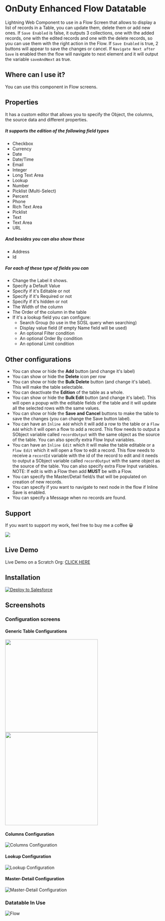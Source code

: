 # OnDuty Enhanced Flow Datatable

Lightning Web Component to use in a Flow Screen that allows to display a list of records in a Table, you can update them, delete them or add new ones.
If `Save Enabled` is false, it outputs 3 collections, one with the added records, one with the edited records and one with the delete records, so you can use them with the right action in the Flow.
If `Save Enabled` is true, 2 buttons will appear to save the changes or cancel. If `Navigate Next after Save` is enabled then the flow will navigate to next element and it will output the variable `saveAndNext` as true.

## Where can I use it?

You can use this component in Flow screens.

## Properties

It has a custom editor that allows you to specify the Object, the columns, the source data and different properties.

##### It supports the edition of the following field types

- Checkbox
- Currency
- Date
- Date/Time
- Email
- Integer
- Long Text Area
- Lookup
- Number
- Picklist (Multi-Select)
- Percent
- Phone
- Rich Text Area
- Picklist
- Text
- Text Area
- URL

##### And besides you can also show these

- Address
- Id

##### For each of these type of fields you can

- Change the Label it shows.
- Specify a Default Value
- Specify if it's Editable or not
- Specify if it's Required or not
- Specify if it's hidden or not
- The Width of the column
- The Order of the column in the table
- If it's a lookup field you can configure:
  - Search Group (to use in the SOSL query when searching)
  - Display value field (if empty Name field will be used)
  - An optional Filter condition
  - An optional Order By condition
  - An optional Limit condition

## Other configurations

- You can show or hide the **Add** button (and change it's label)
- You can show or hide the **Delete** icon per row
- You can show or hide the **Bulk Delete** button (and change it's label). This will make the table selectable.
- You can deactivate the **Edition** of the table as a whole.
- You can show or hide the **Bulk Edit** button (and change it's label). This will open a popup with the editable fields of the table and it will update all the selected rows with the same values.
- You can show or hide the **Save and Cancel** buttons to make the table to save the changes (you can change the Save button label).
- You can have an `Inline Add` which it will add a row to the table or a `Flow Add` which it will open a flow to add a record. This flow needs to output a SObject variable called `recordOutput` with the same object as the source of the table. You can also specify extra Flow Input variables.
- You can have an `Inline Edit` which it will make the table editable or a `Flow Edit` which it will open a flow to edit a record. This flow needs to receive a `recordId` variable with the id of the record to edit and it needs to output a SObject variable called `recordOutput` with the same object as the source of the table. You can also specify extra Flow Input variables. NOTE: If edit is with a Flow then add **MUST** be with a Flow.
- You can specify the Master/Detail field/s that will be populated on creation of new records.
- You can specify if you want to navigate to next node in the flow if Inline Save is enabled.
- You can specify a Message when no records are found.

## Support
If you want to support my work, feel free to buy me a coffee 😀

<a href="https://www.buymeacoffee.com/ondutysoftwaresolutions"><img src="https://img.buymeacoffee.com/button-api/?text=Buy me a coffee&emoji=☕&slug=ondutysoftwaresolutions&button_colour=FFDD00&font_colour=000000&font_family=Cookie&outline_colour=000000&coffee_colour=ffffff" /></a>

## Live Demo

Live Demo on a Scratch Org: <a href="https://hosted-scratch.herokuapp.com/launch?template=https://github.com/ondutysoftwaresolutions/oddatatable">CLICK HERE</a>

## Installation

<a href="https://githubsfdeploy.herokuapp.com?owner=ondutysoftwaresolutions&repo=oddatatable&ref=master">
  <img alt="Deploy to Salesforce"
       src="https://raw.githubusercontent.com/afawcett/githubsfdeploy/master/deploy.png">
</a>

## Screenshots

### Configuration screens

#### Generic Table Configurations

<img src="./images/Configuration-1.png" width="300">
<img src="./images/Configuration-2.png" width="300">

#### Columns Configuration

![Columns Configuration](./images/Columns.png)

#### Lookup Configuration

![Lookup Configuration](./images/Lookup.png)

#### Master-Detail Configuration

![Master-Detail Configuration](./images/Master-Detail.png)

### Datatable In Use

![Flow](./images/Table-in-use.png)
